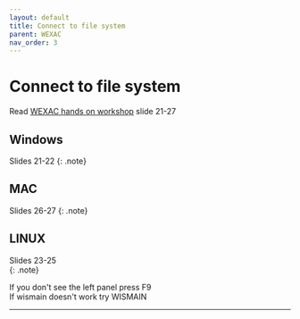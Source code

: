 ```yaml
---
layout: default
title: Connect to file system
parent: WEXAC
nav_order: 3
---
```

# Connect to file system
Read [WEXAC hands on workshop][WEXAC PDF] slide 21-27
## Windows
Slides 21-22
{: .note}
## MAC
Slides 26-27
{: .note}
## LINUX
Slides 23-25  
{: .note}

If you don't see the left panel press F9  
If wismain doesn't work try WISMAIN  

---

[WEXAC PDF]: ../../assets/pdf/wexac_introduction.pdf
